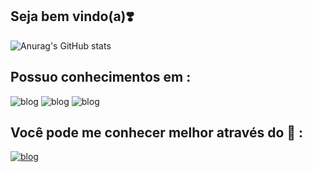 ## Seja bem vindo(a):heavy_heart_exclamation:


![Anurag's GitHub stats](https://github-readme-stats.vercel.app/api?username=nu-Bia&show_icons=true&theme=dracula)

## Possuo conhecimentos em :
![blog](https://img.shields.io/badge/HTML-239120?style=for-the-badge&logo=html5&logoColor=white)
![blog](https://img.shields.io/badge/CSS-239120?&style=for-the-badge&logo=css3&logoColor=white)
![blog](https://img.shields.io/badge/JavaScript-F7DF1E?style=for-the-badge&logo=javascript&logoColor=black)

## Você pode me conhecer melhor através do :speech_balloon: :
[![blog](https://img.shields.io/badge/LinkedIn-0077B5?style=for-the-badge&logo=linkedin&logoColor=white)](https://www.linkedin.com/in/n%C3%BAbia-reis-005b92207/)



